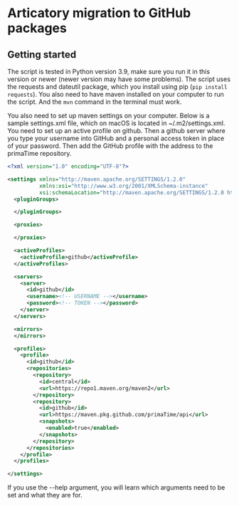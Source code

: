 # Articatory migration to GitHub packages

## Getting started

The script is tested in Python version 3.9, make sure you run it in this version or newer (newer version may have some problems). The script uses the requests and dateutil package, which you install using pip (`pip install requests`).
You also need to have maven installed on your computer to run the script. And the `mvn` command in the terminal must work.

You also need to set up maven settings on your computer. Below is a sample settings.xml file, which on macOS is located in ~/.m2/settings.xml.
You need to set up an active profile on github. Then a github server where you type your username into GitHub and a personal access token in place of your password. Then add the GitHub profile with the address to the primaTime repository.

```xml
<?xml version="1.0" encoding="UTF-8"?>

<settings xmlns="http://maven.apache.org/SETTINGS/1.2.0"
          xmlns:xsi="http://www.w3.org/2001/XMLSchema-instance"
          xsi:schemaLocation="http://maven.apache.org/SETTINGS/1.2.0 http://maven.apache.org/xsd/settings-1.2.0.xsd">
  <pluginGroups>

  </pluginGroups>

  <proxies>

  </proxies>

  <activeProfiles>
    <activeProfile>github</activeProfile>
  </activeProfiles>

  <servers>
    <server>
      <id>github</id>
      <username><!-- USERNAME --></username>
      <password><!-- TOKEN --></password>
    </server>
  </servers>

  <mirrors>
  </mirrors>

  <profiles>
    <profile>
      <id>github</id>
      <repositories>
        <repository>
          <id>central</id>
          <url>https://repo1.maven.org/maven2</url>
        </repository>
        <repository>
          <id>github</id>
          <url>https://maven.pkg.github.com/primaTime/api</url>
          <snapshots>
            <enabled>true</enabled>
          </snapshots>
        </repository>
      </repositories>
    </profile>
  </profiles>

</settings>
```

If you use the --help argument, you will learn which arguments need to be set and what they are for.